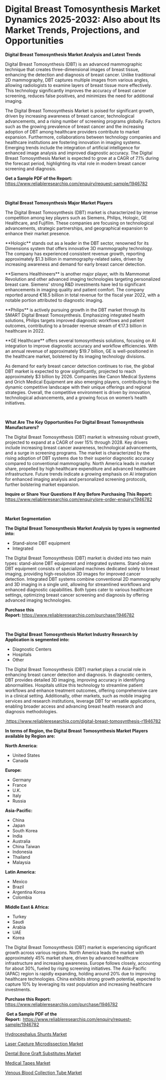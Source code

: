 <p><h1>Digital Breast Tomosynthesis Market Dynamics 2025-2032: Also about Its Market Trends, Projections, and Opportunities</h1></p><p><strong>Digital Breast Tomosynthesis Market Analysis and Latest Trends</strong></p>
<p><p>Digital Breast Tomosynthesis (DBT) is an advanced mammographic technique that creates three-dimensional images of breast tissue, enhancing the detection and diagnosis of breast cancer. Unlike traditional 2D mammography, DBT captures multiple images from various angles, allowing radiologists to examine layers of breast tissue more effectively. This technology significantly improves the accuracy of breast cancer screening, reduces false positives, and minimizes the need for additional imaging.</p><p>The Digital Breast Tomosynthesis Market is poised for significant growth, driven by increasing awareness of breast cancer, technological advancements, and a rising number of screening programs globally. Factors such as the growing prevalence of breast cancer and the increasing adoption of DBT among healthcare providers contribute to market expansion. Furthermore, collaborations between technology companies and healthcare institutions are fostering innovation in imaging systems. Emerging trends include the integration of artificial intelligence for enhanced image analysis and improved diagnostic accuracy. The Digital Breast Tomosynthesis Market is expected to grow at a CAGR of 7.1% during the forecast period, highlighting its vital role in modern breast cancer screening and diagnosis.</p></p>
<p><strong>Get a Sample PDF of the Report:&nbsp;</strong> <a href="https://www.reliableresearchiq.com/enquiry/request-sample/1946782?utm_campaign=904&utm_medium=2&utm_source=Github&utm_content=ia&utm_term=03032025&utm_id=digital-breast-tomosynthesis">https://www.reliableresearchiq.com/enquiry/request-sample/1946782</a></p>
<p>&nbsp;</p>
<p><strong>Digital Breast Tomosynthesis Major Market Players</strong></p>
<p><p>The Digital Breast Tomosynthesis (DBT) market is characterized by intense competition among key players such as Siemens, Philips, Hologic, GE Healthcare, and Fujifilm. These companies are focusing on technological advancements, strategic partnerships, and geographical expansion to enhance their market presence.</p><p>**Hologic** stands out as a leader in the DBT sector, renowned for its Dimensions system that offers innovative 3D mammography technology. The company has experienced consistent revenue growth, reporting approximately $1.3 billion in mammography-related sales, driven by increasing awareness and demand for early breast cancer detection.</p><p>**Siemens Healthineers** is another major player, with its Mammomat Revolution and other advanced imaging technologies targeting personalized breast care. Siemens' strong R&D investments have led to significant enhancements in imaging quality and patient comfort. The company reported around €18.5 billion in total revenue for the fiscal year 2022, with a notable portion attributed to diagnostic imaging.</p><p>**Philips** is actively pursuing growth in the DBT market through its SMART Digital Breast Tomosynthesis. Emphasizing integrated health solutions, Philips targets improved diagnostic workflows and patient outcomes, contributing to a broader revenue stream of €17.3 billion in healthcare in 2022. </p><p>**GE Healthcare** offers several tomosynthesis solutions, focusing on AI integration to improve diagnostic accuracy and workflow efficiencies. With an annual revenue of approximately $19.7 billion, GE is well-positioned in the healthcare market, bolstered by its imaging technology divisions.</p><p>As demand for early breast cancer detection continues to rise, the global DBT market is expected to grow significantly, projected to reach approximately $3 billion by 2026. Companies like Canon Medical Systems and Orich Medical Equipment are also emerging players, contributing to the dynamic competitive landscape with their unique offerings and regional strategies. Overall, the competitive environment is driven by innovation, technological advancements, and a growing focus on women’s health initiatives.</p></p>
<p>&nbsp;</p>
<p><strong>What Are The Key Opportunities For Digital Breast Tomosynthesis Manufacturers?</strong></p>
<p><p>The Digital Breast Tomosynthesis (DBT) market is witnessing robust growth, projected to expand at a CAGR of over 15% through 2028. Key drivers include increasing breast cancer awareness, technological advancements, and a surge in screening programs. The market is characterized by the rising adoption of DBT systems due to their superior diagnostic accuracy compared to conventional mammography. North America leads in market share, propelled by high healthcare expenditure and advanced healthcare infrastructure. Future trends indicate a growing emphasis on AI integration for enhanced imaging analysis and personalized screening protocols, further bolstering market expansion.</p></p>
<p><strong>Inquire or Share Your Questions If Any Before Purchasing This Report:</strong> <a href="https://www.reliableresearchiq.com/enquiry/pre-order-enquiry/1946782?utm_campaign=904&utm_medium=2&utm_source=Github&utm_content=ia&utm_term=03032025&utm_id=digital-breast-tomosynthesis">https://www.reliableresearchiq.com/enquiry/pre-order-enquiry/1946782</a></p>
<p>&nbsp;</p>
<p><strong>Market Segmentation</strong></p>
<p><strong>The Digital Breast Tomosynthesis Market Analysis by types is segmented into:</strong></p>
<p><ul><li>Stand-alone DBT equipment</li><li>Integrated</li></ul></p>
<p><p>The Digital Breast Tomosynthesis (DBT) market is divided into two main types: stand-alone DBT equipment and integrated systems. Stand-alone DBT equipment consists of specialized machines dedicated solely to breast imaging, providing high-resolution 3D images for improved cancer detection. Integrated DBT systems combine conventional 2D mammography and 3D imaging in a single unit, allowing for streamlined workflows and enhanced diagnostic capabilities. Both types cater to various healthcare settings, optimizing breast cancer screening and diagnosis by offering advanced imaging technologies.</p></p>
<p><strong>Purchase this Report:&nbsp;</strong><a href="https://www.reliableresearchiq.com/purchase/1946782?utm_campaign=904&utm_medium=2&utm_source=Github&utm_content=ia&utm_term=03032025&utm_id=digital-breast-tomosynthesis">https://www.reliableresearchiq.com/purchase/1946782</a></p>
<p>&nbsp;</p>
<p><strong>The Digital Breast Tomosynthesis Market Industry Research by Application is segmented into:</strong></p>
<p><ul><li>Diagnostic Centers</li><li>Hospitals</li><li>Other</li></ul></p>
<p><p>The Digital Breast Tomosynthesis (DBT) market plays a crucial role in enhancing breast cancer detection and diagnosis. In diagnostic centers, DBT provides detailed 3D imaging, improving accuracy in identifying abnormalities. Hospitals utilize this technology to streamline patient workflows and enhance treatment outcomes, offering comprehensive care in a clinical setting. Additionally, other markets, such as mobile imaging services and research institutions, leverage DBT for versatile applications, enabling broader access and advancing breast health research and diagnosis methodologies.</p></p>
<p><a href="https://www.reliableresearchiq.com/digital-breast-tomosynthesis-r1946782?utm_campaign=904&utm_medium=2&utm_source=Github&utm_content=ia&utm_term=03032025&utm_id=digital-breast-tomosynthesis">&nbsp;https://www.reliableresearchiq.com/digital-breast-tomosynthesis-r1946782</a></p>
<p><strong>In terms of Region, the Digital Breast Tomosynthesis Market Players available by Region are:</strong></p>
<p>
    <p> <strong> North America: </strong>
        <ul>
            <li>United States</li>
            <li>Canada</li>
        </ul>
        </p> 
    <p> <strong> Europe: </strong>
        <ul>
            <li>Germany</li>
            <li>France</li>
            <li>U.K.</li>
            <li>Italy</li>
            <li>Russia</li>
        </ul>
        </p> 
    <p> <strong> Asia-Pacific: </strong>
        <ul>
            <li>China</li>
            <li>Japan</li>
            <li>South Korea</li>
            <li>India</li>
            <li>Australia</li>
            <li>China Taiwan</li>
            <li>Indonesia</li>
            <li>Thailand</li>
            <li>Malaysia</li>
        </ul>
        </p> 
    <p> <strong> Latin America: </strong>
        <ul>
            <li>Mexico</li>
            <li>Brazil</li>
            <li>Argentina Korea</li>
            <li>Colombia</li>
        </ul>
        </p> 
    <p> <strong> Middle East & Africa: </strong>
        <ul>
            <li>Turkey</li>
            <li>Saudi</li>
            <li>Arabia</li>
            <li>UAE</li>
            <li>Korea</li>
        </ul>
    </p>
    </p>
<p><p>The Digital Breast Tomosynthesis (DBT) market is experiencing significant growth across various regions. North America leads the market with approximately 45% market share, driven by advanced healthcare infrastructure and increasing awareness. Europe follows closely, accounting for about 30%, fueled by rising screening initiatives. The Asia-Pacific (APAC) region is rapidly expanding, holding around 20% due to improving healthcare technologies. China exhibits strong growth potential, expected to capture 10% by leveraging its vast population and increasing healthcare investments.</p></p>
<p><strong>Purchase this Report: </strong><a href="https://www.reliableresearchiq.com/purchase/1946782?utm_campaign=904&utm_medium=2&utm_source=Github&utm_content=ia&utm_term=03032025&utm_id=digital-breast-tomosynthesis">https://www.reliableresearchiq.com/purchase/1946782</a></p>
<p>&nbsp;<strong>Get a Sample PDF of the Report:&nbsp;&nbsp;</strong><a href="https://www.reliableresearchiq.com/enquiry/request-sample/1946782?utm_campaign=904&utm_medium=2&utm_source=Github&utm_content=ia&utm_term=03032025&utm_id=digital-breast-tomosynthesis">https://www.reliableresearchiq.com/enquiry/request-sample/1946782</a></p>
<p><strong></strong></p>
<p><p><a href="https://github.com/gavalegeyndt26/Market-Research-Report-List-1/blob/main/hydrocephalus-shunts-market.md?utm_campaign=904&utm_medium=2&utm_source=Github&utm_content=ia&utm_term=03032025&utm_id=digital-breast-tomosynthesis">Hydrocephalus Shunts Market</a></p><p><a href="https://github.com/boonegoicks7/Market-Research-Report-List-1/blob/main/laser-capture-microdissection-market.md?utm_campaign=904&utm_medium=2&utm_source=Github&utm_content=ia&utm_term=03032025&utm_id=digital-breast-tomosynthesis">Laser Capture Microdissection Market</a></p><p><a href="https://github.com/bullewantyfw/Market-Research-Report-List-1/blob/main/dental-bone-graft-substitutes-market.md?utm_campaign=904&utm_medium=2&utm_source=Github&utm_content=ia&utm_term=03032025&utm_id=digital-breast-tomosynthesis">Dental Bone Graft Substitutes Market</a></p><p><a href="https://github.com/cernkomlkawi/Market-Research-Report-List-1/blob/main/medical-tapes-market.md?utm_campaign=904&utm_medium=2&utm_source=Github&utm_content=ia&utm_term=03032025&utm_id=digital-breast-tomosynthesis">Medical Tapes Market</a></p><p><a href="https://github.com/abuegalawixo/Market-Research-Report-List-1/blob/main/venous-blood-collection-tube-market.md?utm_campaign=904&utm_medium=2&utm_source=Github&utm_content=ia&utm_term=03032025&utm_id=digital-breast-tomosynthesis">Venous Blood Collection Tube Market</a></p></p>